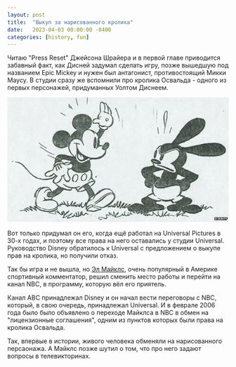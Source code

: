 ```yaml
---
layout: post
title:  "Выкуп за нарисованного кролика"
date:   2023-04-03 00:00:00 -0400
categories: [history, fun]
---
```


Читаю "Press Reset" Джейсона Шрайера и в первой главе приводится забавный факт, как Дисней задумал сделать игру, позже вышедшую под названием Epic Mickey и нужен был антагонист, противостоящий Микки Маусу. В студии сразу же вспомнили про кролика Освальда - одного из первых персонажей, придуманных Уолтом Диснеем.

![Oswald the Lucky Rabbit](/images/oswald-the-lucky-rabbit.webp)

Вот только придумал он его, когда ещё работал на Universal Pictures в 30-х годах, и поэтому все права на него оставались у студии Universal. Руководство Disney обратилось к Universal с предложением о выкупе прав на кролика, но получили отказ.

Так бы игра и не вышла, но [Эл Майклс](https://en.wikipedia.org/wiki/Al_Michaels), очень популярный в Америке спортивный комментатор, решил сменить место работы и перейти на канал NBC, в программу, которую вёл его приятель.

Канал ABC принадлежал Disney и он начал вести переговоры с NBC, который, в свою очередь, принадлежал Universal. И в феврале 2006 года было было объявлено о переходе Майклса в NBC в обмен на "лицензионные соглашения", одним из пунктов которых были права на кролика Освальда.

Так, впервые в истории, живого человека обменяли на нарисованного персаонажа. А Майклс позже шутил о том, что про него задают вопросы в телевикторинах.
